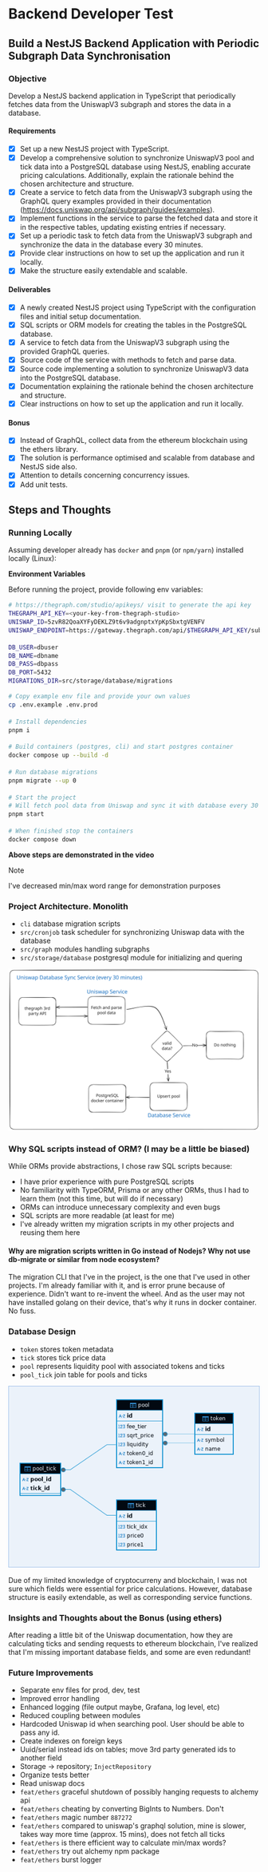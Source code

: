 # Backend Developer Test

## Build a NestJS Backend Application with Periodic Subgraph Data Synchronisation

### Objective

Develop a NestJS backend application in TypeScript that periodically fetches data from the UniswapV3 subgraph and stores the data in a database.

#### Requirements

- [x] Set up a new NestJS project with TypeScript.
- [x] Develop a comprehensive solution to synchronize UniswapV3 pool and tick data into a PostgreSQL database using NestJS, enabling accurate pricing calculations. Additionally, explain the rationale behind the chosen architecture and structure.
- [x] Create a service to fetch data from the UniswapV3 subgraph using the GraphQL query examples provided in their documentation (<https://docs.uniswap.org/api/subgraph/guides/examples>).
- [x] Implement functions in the service to parse the fetched data and store it in the respective tables, updating existing entries if necessary.
- [x] Set up a periodic task to fetch data from the UniswapV3 subgraph and synchronize the data in the database every 30 minutes.
- [x] Provide clear instructions on how to set up the application and run it locally.
- [x] Make the structure easily extendable and scalable.

#### Deliverables

- [x] A newly created NestJS project using TypeScript with the configuration files and initial setup documentation.
- [x] SQL scripts or ORM models for creating the tables in the PostgreSQL database.
- [x] A service to fetch data from the UniswapV3 subgraph using the provided GraphQL queries.
- [x] Source code of the service with methods to fetch and parse data.
- [x] Source code implementing a solution to synchronize UniswapV3 data into the PostgreSQL database.
- [x] Documentation explaining the rationale behind the chosen architecture and structure.
- [x] Clear instructions on how to set up the application and run it locally.

#### Bonus

- [x] Instead of GraphQL, collect data from the ethereum blockchain using the ethers library.
- [x] The solution is performance optimised and scalable from database and NestJS side also.
- [x] Attention to details concerning concurrency issues.
- [x] Add unit tests.

## Steps and Thoughts

### Running Locally

Assuming developer already has `docker` and `pnpm` (or `npm/yarn`) installed locally (Linux):

**Environment Variables**

Before running the project, provide following env variables:

```bash
# https://thegraph.com/studio/apikeys/ visit to generate the api key
THEGRAPH_API_KEY=<your-key-from-thegraph-studio>
UNISWAP_ID=5zvR82QoaXYFyDEKLZ9t6v9adgnptxYpKpSbxtgVENFV
UNISWAP_ENDPOINT=https://gateway.thegraph.com/api/$THEGRAPH_API_KEY/subgraphs/id/$UNISWAP_ID

DB_USER=dbuser
DB_NAME=dbname
DB_PASS=dbpass
DB_PORT=5432
MIGRATIONS_DIR=src/storage/database/migrations
```

```bash
# Copy example env file and provide your own values
cp .env.example .env.prod

# Install dependencies
pnpm i

# Build containers (postgres, cli) and start postgres container
docker compose up --build -d

# Run database migrations
pnpm migrate --up 0

# Start the project
# Will fetch pool data from Uniswap and sync it with database every 30 minutes
pnpm start

# When finished stop the containers
docker compose down
```

**Above steps are demonstrated in the video**

> [!NOTE]
> I've decreased min/max word range for demonstration purposes

[](https://github.com/user-attachments/assets/be44253f-e625-4d24-ba20-fff2d4b22a50)

### Project Architecture. Monolith

- `cli` database migration scripts
- `src/cronjob` task scheduler for synchronizing Uniswap data with the database
- `src/graph` modules handling subgraphs
- `src/storage/database` postgresql module for initializing and quering

![flowchart](./assets/flowchart.svg)

### Why SQL scripts instead of ORM? (I may be a little be biased)

While ORMs provide abstractions, I chose raw SQL scripts because:

- I have prior experience with pure PostgreSQL scripts
- No familiarity with TypeORM, Prisma or any other ORMs, thus I had to learn them (not this time, but will do if necessary)
- ORMs can introduce unnecessary complexity and even bugs
- SQL scripts are more readable (at least for me)
- I've already written my migration scripts in my other projects and reusing them here

#### Why are migration scripts written in Go instead of Nodejs? Why not use db-migrate or similar from node ecosystem?

The migration CLI that I've in the project, is the one that I've used in other projects. I'm already familiar with it, and is error prune because of experience.
Didn't want to re-invent the wheel. And as the user may not have installed golang on their device, that's why it runs in docker container. No fuss.

### Database Design

- `token` stores token metadata
- `tick` stores tick price data
- `pool` represents liquidity pool with associated tokens and ticks
- `pool_tick` join table for pools and ticks

![database structure](./assets/db_structure.png)

Due of my limited knowledge of cryptocurreny and blockchain, I was not sure which fields were essential for price calculations. However, database structure is easily extendable, as well as corresponding service functions.

### Insights and Thoughts about the Bonus (using ethers)

After reading a little bit of the Uniswap documentation, how they are calculating ticks and sending requests to ethereum blockchain, I've realized that I'm missing important database fields, and some are even redundant!

### Future Improvements

- Separate env files for prod, dev, test
- Improved error handling
- Enhanced logging (file output maybe, Grafana, log level, etc)
- Reduced coupling between modules
- Hardcoded Uniswap id when searching pool. User should be able to pass any id.
- Create indexes on foreign keys
- Uuid/serial instead ids on tables; move 3rd party generated ids to another field
- Storage -> repository; `InjectRepository`
- Organize tests better
- Read uniswap docs
- `feat/ethers` graceful shutdown of possibly hanging requests to alchemy api
- `feat/ethers` cheating by converting BigInts to Numbers. Don't
- `feat/ethers` magic number `887272`
- `feat/ethers` compared to uniswap's graphql solution, mine is slower, takes way more time (approx. 15 mins), does not fetch all ticks
- `feat/ethers` is there efficient way to calculate min/max words?
- `feat/ethers` try out alchemy npm package
- `feat/ethers` burst logger
